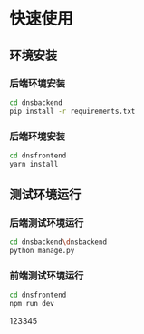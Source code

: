 # 快速使用

## 环境安装

### 后端环境安装

```bash
cd dnsbackend
pip install -r requirements.txt
```

### 后端环境安装

```bash
cd dnsfrontend
yarn install
```

## 测试环境运行

### 后端测试环境运行

```bash
cd dnsbackend\dnsbackend
python manage.py
```

### 前端测试环境运行

```bash
cd dnsfrontend
npm run dev
```
123345